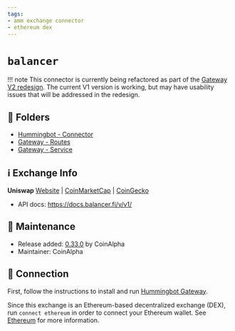 ```yaml
---
tags:
- amm exchange connector
- ethereum dex
---
```


# `balancer`

!!! note
    This connector is currently being refactored as part of the [Gateway V2 redesign](/developers/gateway). The current V1 version is working, but may have usability issues that will be addressed in the redesign.

## 📁 Folders

* [Hummingbot - Connector](https://github.com/CoinAlpha/hummingbot/tree/master/hummingbot/connector/connector/balancer)
* [Gateway - Routes](https://github.com/CoinAlpha/gateway-api/blob/master/src/routes/balancer.route.ts)
* [Gateway - Service](https://github.com/CoinAlpha/gateway-api/blob/master/src/services/balancer.js)

## ℹ️ Exchange Info

**Uniswap** 
[Website](https://balancer.fi/) | [CoinMarketCap](https://coinmarketcap.com/currencies/balancer/) | [CoinGecko](https://www.coingecko.com/en/coins/balancer)

* API docs: https://docs.balancer.fi/v/v1/

## 👷 Maintenance

* Release added: [0.33.0](/release-notes/0.33.0/) by CoinAlpha
* Maintainer: CoinAlpha

## 🔑 Connection

First, follow the instructions to install and run [Hummingbot Gateway](/protocols/gateway/).

Since this exchange is an Ethereum-based decentralized exchange (DEX), run `connect ethereum` in order to connect your Ethereum wallet. See [Ethereum](/protocols/ethereum) for more information.
